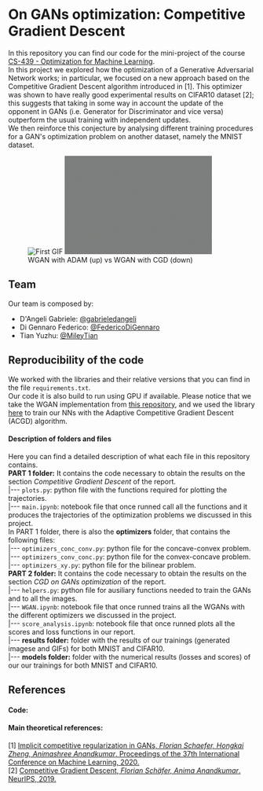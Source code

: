 # On GANs optimization: Competitive Gradient Descent  
In this repository you can find our code for the mini-project of the course [CS-439 - Optimization for Machine Learning](https://edu.epfl.ch/coursebook/en/optimization-for-machine-learning-CS-439).  
In this project we explored how the optimization of a Generative Adversarial Network works; in particular, we focused on a new approach based on the Competitive Gradient Descent algorithm introduced in [1]. This optimizer was shown to have really good experimental results on CIFAR10 dataset [2]; this suggests that taking in some way in account the update of the opponent in GANs (i.e. Generator for Discriminator and vice versa) outperform the usual training with independent updates.  
We then reinforce this conjecture by analysing different training procedures for a GAN's optimization problem on another dataset, namely the MNIST dataset.

<p align="center">
  <figure>
    <img src="https://github.com/gabrieledangeli/OptML_miniproject_FGY/blob/main/PART%202/results/mnist/WGAN/WGAN_generate_animation.gif" alt="First GIF" width="300" height="200"/>
    <img src="https://github.com/gabrieledangeli/OptML_miniproject_FGY/blob/main/PART%202/results/mnist/WGAN_ACGD/WGAN_ACGD_generate_animation.gif" alt="Second GIF" width="300" height="200"/>
    <figcaption>WGAN with ADAM (up) vs WGAN with CGD (down)</figcaption>
  </figure>
</p>

## Team  
Our team is composed by:  
* D'Angeli Gabriele: [@gabrieledangeli](https://github.com/gabrieledangeli)    
* Di Gennaro Federico: [@FedericoDiGennaro](https://github.com/FedericoDiGennaro)    
* Tian Yuzhu: [@MileyTian](https://github.com/MileyTian)   

## Reproducibility of the code
We worked with the libraries and their relative versions that you can find in the file `requirements.txt`.   
Our code it is also build to run using GPU if available. Please notice that we take the WGAN implementation from [this repository](), and we used the library [here](https://github.com/devzhk/Implicit-Competitive-Regularization) to train our NNs with the Adaptive Competitive Gradient Descent (ACGD) algorithm.

#### Description of folders and files  
Here you can find a detailed description of what each file in this repository contains.  
**PART 1 folder:** It contains the code necessary to obtain the results on the section *Competitive Gradient Descent* of the report.  
|--- `plots.py`: python file with the functions required for plotting the trajectories.   
|--- `main.ipynb`: notebook file that once runned call all the functions and it produces the trajectories of the optimization problems we discussed in this project.  
In PART 1 folder, there is also the **optimizers** folder, that contains the following files:   
|--- `optimizers_conc_conv.py`: python file for the concave-convex problem.   
|--- `optimizers_conv_conc.py`: python file for the convex-concave problem.  
|--- `optimizers_xy.py`: python file for the bilinear problem.  
**PART 2 folder:** It contains the code necessary to obtain the results on the section *CGD on GANs optimization* of the report.  
|--- `helpers.py`: python file for ausiliary functions needed to train the GANs and to all the images.  
|--- `WGAN.ipynb`: notebook file that once runned trains all the WGANs with the different
optimizers we discussed in the project.  
|--- `score_analysis.ipynb`: notebook file that once runned plots all the scores and loss functions in our report.  
|--- **results folder:** folder with the results of our trainings (generated imagese and GIFs) for both MNIST and CIFAR10.  
|--- **models folder:** folder with the numerical results (losses and scores) of our our trainings for both MNIST and CIFAR10.   

## References

#### Code:

#### Main theoretical references: 
[1] [Implicit competitive regularization in GANs, *Florian Schaefer, Hongkai Zheng, Animashree Anandkumar*. Proceedings of the 37th International Conference on Machine Learning, 2020.](http://proceedings.mlr.press/v119/schaefer20a.html)  
[2] [Competitive Gradient Descent, *Florian Schäfer, Anima Anandkumar*. NeurIPS, 2019.](https://arxiv.org/abs/1905.12103)
